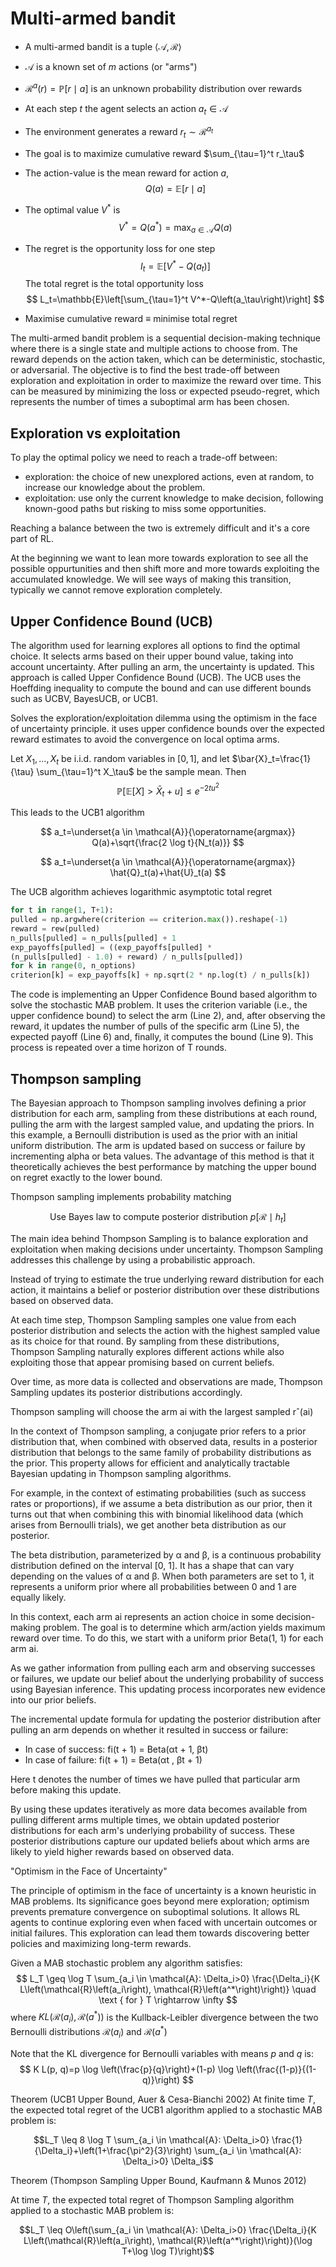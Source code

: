 # Multi-armed bandit

- A multi-armed bandit is a tuple $\langle\mathcal{A}, \mathcal{R}\rangle$
- $\mathcal{A}$ is a known set of $m$ actions (or "arms")
- $\mathcal{R}^a(r)=\mathbb{P}[r \mid a]$ is an unknown probability distribution over rewards
- At each step $t$ the agent selects an action $a_t \in \mathcal{A}$
- The environment generates a reward $r_t \sim \mathcal{R}^{a_t}$
- The goal is to maximize cumulative reward $\sum_{\tau=1}^t r_\tau$


- The action-value is the mean reward for action $a$,
$$
Q(a)=\mathbb{E}[r \mid a]
$$
- The optimal value $V^*$ is
$$
V^*=Q\left(a^*\right)=\max _{a \in \mathcal{A}} Q(a)
$$
- The regret is the opportunity loss for one step
$$
I_t=\mathbb{E}\left[V^*-Q\left(a_t\right)\right]
$$
The total regret is the total opportunity loss
$$
L_t=\mathbb{E}\left[\sum_{\tau=1}^t V^*-Q\left(a_\tau\right)\right]
$$
- Maximise cumulative reward $\equiv$ minimise total regret



The multi-armed bandit problem is a sequential decision-making technique where there is a single state and multiple actions to choose from. The reward depends on the action taken, which can be deterministic, stochastic, or adversarial. The objective is to find the best trade-off between exploration and exploitation in order to maximize the reward over time. This can be measured by minimizing the loss or expected pseudo-regret, which represents the number of times a suboptimal arm has been chosen.


## Exploration vs exploitation

To play the optimal policy we need to reach a trade-off between:

- exploration: the choice of new unexplored actions, even at random, to increase our knowledge about the problem.
- exploitation: use only the current knowledge to make decision, following known-good paths but risking to miss some opportunities.

Reaching a balance between the two is extremely difficult and it's a core part of RL.  

At the beginning we want to lean more towards exploration to see all the possible oppurtunities and then shift more and more towards exploiting the accumulated knowledge. We will see ways of making this transition, typically we cannot remove exploration completely.


## Upper Confidence Bound (UCB)

The algorithm used for learning explores all options to find the optimal choice. It selects arms based on their upper bound value, taking into account uncertainty. After pulling an arm, the uncertainty is updated. This approach is called Upper Confidence Bound (UCB). The UCB uses the Hoeffding inequality to compute the bound and can use different bounds such as UCBV, BayesUCB, or UCB1.


Solves the exploration/exploitation dilemma using the optimism in the face of uncertainty
principle.
it uses upper confidence bounds over the expected reward estimates to avoid the
convergence on local optima arms.


Let $X_1, \ldots, X_t$ be i.i.d. random variables in $[0,1]$, and let $\bar{X}_t=\frac{1}{\tau} \sum_{\tau=1}^t X_\tau$ be the sample mean. Then
$$
\mathbb{P}\left[\mathbb{E}[X]>\bar{X}_t+u\right] \leq e^{-2 t u^2}
$$


This leads to the UCB1 algorithm

$$
a_t=\underset{a \in \mathcal{A}}{\operatorname{argmax}} Q(a)+\sqrt{\frac{2 \log t}{N_t(a)}}
$$


$$
a_t=\underset{a \in \mathcal{A}}{\operatorname{argmax}} \hat{Q}_t(a)+\hat{U}_t(a)
$$

The UCB algorithm achieves logarithmic asymptotic total regret

```python
for t in range(1, T+1):
pulled = np.argwhere(criterion == criterion.max()).reshape(-1)
reward = rew(pulled)
n_pulls[pulled] = n_pulls[pulled] + 1
exp_payoffs[pulled] = ((exp_payoffs[pulled] *
(n_pulls[pulled] - 1.0) + reward) / n_pulls[pulled])
for k in range(0, n_options)
criterion[k] = exp_payoffs[k] + np.sqrt(2 * np.log(t) / n_pulls[k])
```

The code is implementing an Upper Confidence Bound based algorithm to solve the stochastic MAB problem. It uses the criterion variable (i.e., the upper confidence bound) to select the arm (Line 2), and, after observing the reward, it updates the number of pulls of the specific arm (Line 5), the expected payoff (Line 6) and, finally, it computes the bound (Line 9). This process is repeated over a time horizon of T rounds.


## Thompson sampling

The Bayesian approach to Thompson sampling involves defining a prior distribution for each arm, sampling from these distributions at each round, pulling the arm with the largest sampled value, and updating the priors. In this example, a Bernoulli distribution is used as the prior with an initial uniform distribution. The arm is updated based on success or failure by incrementing alpha or beta values. The advantage of this method is that it theoretically achieves the best performance by matching the upper bound on regret exactly to the lower bound.


Thompson sampling implements probability matching

$$
\text { Use Bayes law to compute posterior distribution } p\left[\mathcal{R} \mid h_t\right]
$$


The main idea behind Thompson Sampling is to balance exploration and exploitation when making decisions under uncertainty. Thompson Sampling addresses this challenge by using a probabilistic approach.

Instead of trying to estimate the true underlying reward distribution for each action, it maintains a belief or posterior distribution over these distributions based on observed data.

At each time step, Thompson Sampling samples one value from each posterior distribution and selects the action with the highest sampled value as its choice for that round. By sampling from these distributions, Thompson Sampling naturally explores different actions while also exploiting those that appear promising based on current beliefs.

Over time, as more data is collected and observations are made, Thompson Sampling updates its posterior distributions accordingly. 


Thompson sampling will choose the arm ai with the largest sampled rˆ(ai)


In the context of Thompson sampling, a conjugate prior refers to a prior distribution that, when combined with observed data, results in a posterior distribution that belongs to the same family of probability distributions as the prior. This property allows for efficient and analytically tractable Bayesian updating in Thompson sampling algorithms.

For example, in the context of estimating probabilities (such as success rates or proportions), if we assume a beta distribution as our prior, then it turns out that when combining this with binomial likelihood data (which arises from Bernoulli trials), we get another beta distribution as our posterior. 



The beta distribution, parameterized by α and β, is a continuous probability distribution defined on the interval [0, 1]. It has a shape that can vary depending on the values of α and β. When both parameters are set to 1, it represents a uniform prior where all probabilities between 0 and 1 are equally likely.

In this context, each arm ai represents an action choice in some decision-making problem. The goal is to determine which arm/action yields maximum reward over time. To do this, we start with a uniform prior Beta(1, 1) for each arm ai.

As we gather information from pulling each arm and observing successes or failures, we update our belief about the underlying probability of success using Bayesian inference. This updating process incorporates new evidence into our prior beliefs.

The incremental update formula for updating the posterior distribution after pulling an arm depends on whether it resulted in success or failure:

- In case of success: fi(t + 1) = Beta(αt + 1, βt)
- In case of failure: fi(t + 1) = Beta(αt , βt + 1)

Here t denotes the number of times we have pulled that particular arm before making this update.

By using these updates iteratively as more data becomes available from pulling different arms multiple times, we obtain updated posterior distributions for each arm's underlying probability of success. These posterior distributions capture our updated beliefs about which arms are likely to yield higher rewards based on observed data.

"Optimism in the Face of Uncertainty"

The principle of optimism in the face of uncertainty is a known heuristic in MAB problems. 
Its significance goes beyond mere exploration; optimism prevents premature convergence on suboptimal solutions. It allows RL agents to continue exploring even when faced with uncertain outcomes or initial failures. This exploration can lead them towards discovering better policies and maximizing long-term rewards.

Given a MAB stochastic problem any algorithm satisfies:
$$
L_T \geq \log T \sum_{a_i \in \mathcal{A}: \Delta_i>0} \frac{\Delta_i}{K L\left(\mathcal{R}\left(a_i\right), \mathcal{R}\left(a^*\right)\right)} \quad \text { for } T \rightarrow \infty
$$
where $K L\left(\mathcal{R}\left(a_i\right), \mathcal{R}\left(a^*\right)\right)$ is the Kullback-Leibler divergence between the two Bernoulli distributions $\mathcal{R}\left(a_i\right)$ and $\mathcal{R}\left(a^*\right)$


Note that the KL divergence for Bernoulli variables with means $p$ and $q$ is:
$$
K L(p, q)=p \log \left(\frac{p}{q}\right)+(1-p) \log \left(\frac{(1-p)}{(1-q)}\right)
$$

Theorem (UCB1 Upper Bound, Auer \& Cesa-Bianchi 2002)
At finite time $T$, the expected total regret of the UCB1 algorithm applied to a stochastic MAB problem is:

$$L_T \leq 8 \log T \sum_{a_i \in \mathcal{A}: \Delta_i>0} \frac{1}{\Delta_i}+\left(1+\frac{\pi^2}{3}\right) \sum_{a_i \in \mathcal{A}: \Delta_i>0} \Delta_i$$

Theorem (Thompson Sampling Upper Bound, Kaufmann \& Munos 2012)

At time $T$, the expected total regret of Thompson Sampling algorithm applied to a stochastic MAB problem is:

$$L_T \leq O\left(\sum_{a_i \in \mathcal{A}: \Delta_i>0} \frac{\Delta_i}{K L\left(\mathcal{R}\left(a_i\right), \mathcal{R}\left(a^*\right)\right)}(\log T+\log \log T)\right)$$